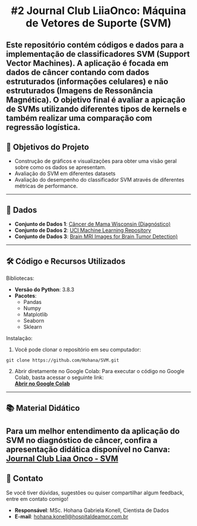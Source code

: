 ## <h1 align="center"> #2 Journal Club LiiaOnco: Máquina de Vetores de Suporte (SVM)</h1>

Este repositório contém códigos e dados para a implementação de classificadores **SVM (Support Vector Machines)**. 
A aplicação é focada em dados de câncer contando com dados estruturados (informações celulares) e não estruturados (Imagens de Ressonância Magnética).
O objetivo final é avaliar a apicação de SVMs utilizando diferentes tipos de kernels e também realizar uma comparação com regressão logística.
---
## 📌 Objetivos do Projeto

- Construção de gráficos e visualizações para obter uma visão geral sobre como os dados se apresentam.
- Avaliação do SVM em diferentes datasets
- Avaliação do desempenho do classificador SVM através de diferentes métricas de performance.
---
## 📂 Dados

- **Conjunto de Dados 1**: [Câncer de Mama Wisconsin (Diagnóstico)](https://www.kaggle.com/datasets/uciml/breast-cancer-wisconsin-data)
- **Conjunto de Dados 2**: [UCI Machine Learning Repository](https://github.com/pranavtumkur/Predicting-Cancer-using-Support-Vector-Machines/tree/master)
- **Conjunto de Dados 3**: [Brain MRI Images for Brain Tumor Detection)](https://www.kaggle.com/code/brendonim/brain-mri-tumor-detection-using-svm/input)
---
## 🛠️ Código e Recursos Utilizados

Bibliotecas:
- **Versão do Python**: 3.8.3
- **Pacotes**:
  - Pandas
  - Numpy
  - Matplotlib
  - Seaborn
  - Sklearn

Instalação:
1. Você pode clonar o repositório em seu computador:
```
git clone https://github.com/Hohana/SVM.git
```
2. Abrir diretamente no Google Colab:
Para executar o código no Google Colab, basta acessar o seguinte link:  
[**Abrir no Google Colab**](https://colab.research.google.com/drive/1O6Ek08PLIMdZZhagxQVmxdUEL8piCAxh?usp=sharing)
---
## 📚 **Material Didático**

Para um melhor entendimento da aplicação do SVM no diagnóstico de câncer, confira a apresentação didática disponível no Canva:  
[**Journal Club Liaa Onco - SVM**]([https://www.canva.com/](https://www.canva.com/design/DAGY1XCj81I/3hTPWOsqn22x5BhZqk3QZg/view?utm_content=DAGY1XCj81I&utm_campaign=designshare&utm_medium=link2&utm_source=uniquelinks&utlId=h23543aa77e))
---
## 💬 **Contato**

Se você tiver dúvidas, sugestões ou quiser compartilhar algum feedback, entre em contato comigo!

- **Responsável**: MSc. Hohana Gabriela Konell, Cientista de Dados
- **E-mail**: [hohana.konell@hospitaldeamor.com.br](mailto:hohana.konell@hospitaldeamor.com.br)



